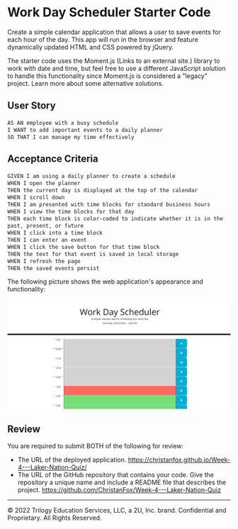 # Work Day Scheduler Starter Code

Create a simple calendar application that allows a user to save events for each hour of the day. This app will run in the browser and feature dynamically updated HTML and CSS powered by jQuery.

The starter code uses the Moment.js (Links to an external site.) library to work with date and time, but feel free to use a different JavaScript solution to handle this functionality since Moment.js is considered a "legacy" project. Learn more about some alternative solutions.

## User Story

```
AS AN employee with a busy schedule
I WANT to add important events to a daily planner
SO THAT I can manage my time effectively
```

## Acceptance Criteria

```
GIVEN I am using a daily planner to create a schedule
WHEN I open the planner
THEN the current day is displayed at the top of the calendar
WHEN I scroll down
THEN I am presented with time blocks for standard business hours
WHEN I view the time blocks for that day
THEN each time block is color-coded to indicate whether it is in the past, present, or future
WHEN I click into a time block
THEN I can enter an event
WHEN I click the save button for that time block
THEN the text for that event is saved in local storage
WHEN I refresh the page
THEN the saved events persist
```

The following picture shows the web application's appearance and functionality:

![portfolio demo](./assets/images/Screenshot.png)

## Review

You are required to submit BOTH of the following for review:

* The URL of the deployed application.
https://christanfox.github.io/Week-4---Laker-Nation-Quiz/
* The URL of the GitHub repository that contains your code. Give the repository a unique name and include a README file that describes the project.
https://github.com/ChristanFox/Week-4---Laker-Nation-Quiz
- - -
© 2022 Trilogy Education Services, LLC, a 2U, Inc. brand. Confidential and Proprietary. All Rights Reserved.